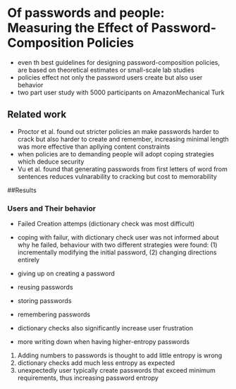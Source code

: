 # Of passwords and people: Measuring the Effect of Password-Composition Policies

* even th best guidelines for designing password-composition policies, are based on theoretical estimates or small-scale lab studies
* policies effect not only the password users create but also user behavior
* two part user study with 5000 participants on AmazonMechanical Turk

## Related work

* Proctor et al. found out stricter policies an make passwords harder to crack but also harder to create and remember, increasing minimal length was more effective than apllying content constraints
* when policies are to demanding people will adopt coping strategies which deduce security
* Vu et al. found that generating passwords from first letters of word from sentences reduces vulnarability to cracking but cost to memorability

##Results

### Users and Their behavior
* Failed Creation attemps (dictionary check was most difficult)
* coping with failur, with dictionary check user was not informed about why he failed, behaviour with two different strategies were found: (1) incrementally modifying the initial password, (2) changing directions entirely
* giving up on creating a password
* reusing passwords
* storing passwords
* remembering passwords

* dictionary checks also significantly increase user frustration
* more writing down  when having higher-entropy passwords

1. Adding numbers to passwords is thought to add little entropy is wrong
2. dictionary checks add much less entropy as expected
3. unexpectedly user typically create passwords that exceed minimum requirements, thus increasing password entropy
